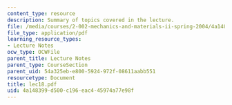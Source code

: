 ```yaml
---
content_type: resource
description: Summary of topics covered in the lecture.
file: /media/courses/2-002-mechanics-and-materials-ii-spring-2004/4a148399d500c196eac445974a77e98f_lec18.pdf
file_type: application/pdf
learning_resource_types:
- Lecture Notes
ocw_type: OCWFile
parent_title: Lecture Notes
parent_type: CourseSection
parent_uid: 54a325eb-e800-5924-972f-08611aabb551
resourcetype: Document
title: lec18.pdf
uid: 4a148399-d500-c196-eac4-45974a77e98f
---
```

